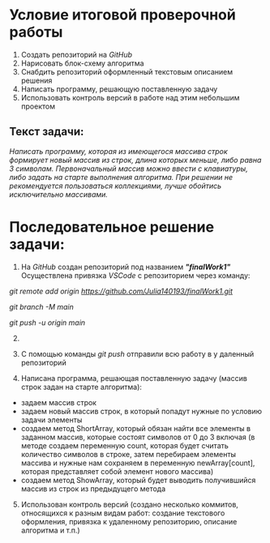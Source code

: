 # **Условие итоговой проверочной работы**

1. Создать репозиторий на *GitHub*
2. Нарисовать блок-схему алгоритма
3. Снабдить репозиторий оформленный текстовым описанием решения
4. Написать программу, решающую поставленную задачу
5. Использовать контроль версий в работе над этим небольшим проектом


## Текcт задачи:

*Написать программу, которая из имеющегося массива строк формирует новый массив из строк, длина которых меньше, либо равна 3 символам. Первоначальный массив можно ввести с клавиатуры, либо задать на старте выполнения алгоритма. При решении не рекомендуется пользоваться коллекциями, лучше обойтись исключительно массивами.*

# **Последовательное решение задачи:**

1. На *GitHub* создан репозиторий под названием *__"finalWork1"__*
Осуществлена привязка *VSCode* с репозиторием через команду:

*git remote add origin https://github.com/Julia140193/finalWork1.git*

*git branch -M main*

*git push -u origin main*

2. 

3. С помощью команды *git push* отправили всю работу в у даленный репозиторий

4. Написана программа, решающая поставленную задачу (массив строк задан на старте алгоритма):
* задаем массив строк
* задаем новый массив строк, в который попадут нужные по условию задачи элементы
* создаем метод ShortArray, который обязан найти все элементы в заданном массив, которые состоят символов от 0 до 3 включая (в методе создаем переменную count, которая будет считать количество символов в строке, затем перебираем элементы массива и нужные нам сохраняем в переменную newArray[count], которая представляет собой элемент нового массива)
* создаем метод ShowArray, который будет выводить получившийся массив из строк из предыдущего метода

5. Использован контроль версий (создано несколько коммитов, относящихся к разным видам работ: создание текстового оформления, привязка к удаленному репозиторию, описание алгоритма и т.п.)